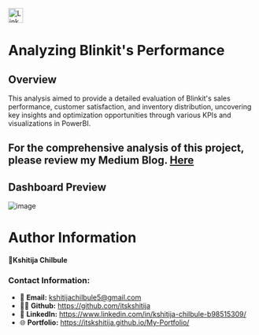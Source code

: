 <a href="https://www.linkedin.com/in/kshitija-chilbule-b98515309/" target="_blank">
  <img src="https://img.shields.io/badge/LinkedIn-Connect-blue?style=flat&logo=linkedin" alt="LinkedIn Badge" style="height: 30px; width: auto;">
</a>

# Analyzing Blinkit's Performance

## Overview
This analysis aimed to provide a detailed evaluation of Blinkit's sales performance, customer satisfaction, and inventory distribution, uncovering key insights and optimization opportunities through various KPIs and visualizations in PowerBI.

## For the comprehensive analysis of this project, please review my Medium Blog. [Here](https://medium.com/@kshitijachilbule2/analyzing-blinkit-performance-47fdf28bc163)
  
## Dashboard Preview

![image](https://github.com/user-attachments/assets/103fbee0-2f9a-4ae6-aa31-419522b7d7ed)

# **Author Information**

#### 👤Kshitija Chilbule

### Contact Information:
- 📩 <b>Email:</b> kshitijachilbule5@gmail.com
- 👩‍💻 <b>Github:</b> https://github.com/itskshitija
- 📶 <b>LinkedIn:</b> https://www.linkedin.com/in/kshitija-chilbule-b98515309/
- 🌐 <b>Portfolio:</b> https://itskshitija.github.io/My-Portfolio/
